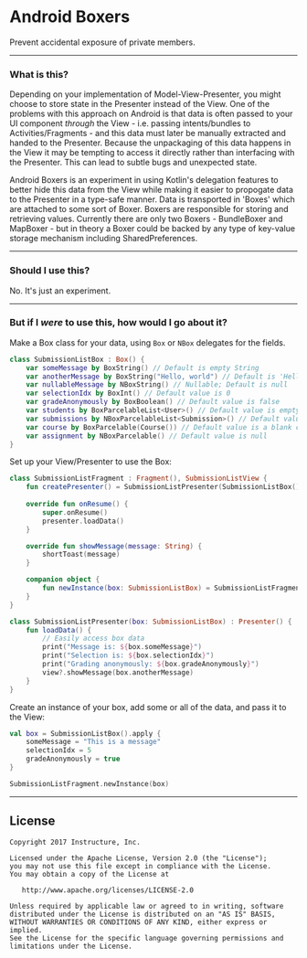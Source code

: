 Android Boxers
=======

Prevent accidental exposure of private members.

---

### What is this?

Depending on your implementation of Model-View-Presenter, you might choose to store state in the
Presenter instead of the View. One of the problems with this approach on Android is that data
is often passed to your UI component _through_ the View - i.e. passing intents/bundles to
Activities/Fragments - and this data must later be manually extracted and handed to the Presenter.
Because the unpackaging of this data happens in the View it may be tempting to access it directly
rather than interfacing with the Presenter. This can lead to subtle bugs and unexpected state.

Android Boxers is an experiment in using Kotlin's delegation features to better hide this data
from the View while making it easier to propogate data to the Presenter in a type-safe manner.
Data is transported in 'Boxes' which are attached to some sort of Boxer. Boxers are responsible
for storing and retrieving values. Currently there are only two Boxers - BundleBoxer and
MapBoxer - but in theory a Boxer could be backed by any type of key-value storage mechanism
including SharedPreferences.

---

### Should I use this?

No. It's just an experiment.

---

### But if I _were_ to use this, how would I go about it?

Make a Box class for your data, using `Box` or `NBox` delegates for the fields.
```kotlin
class SubmissionListBox : Box() {
    var someMessage by BoxString() // Default is empty String
    var anotherMessage by BoxString("Hello, world") // Default is 'Hello, world'
    var nullableMessage by NBoxString() // Nullable; Default is null
    var selectionIdx by BoxInt() // Default value is 0
    var gradeAnonymously by BoxBoolean() // Default value is false
    var students by BoxParcelableList<User>() // Default value is empty list
    var submissions by NBoxParcelableList<Submission>() // Default value is null
    var course by BoxParcelable(Course()) // Default value is a blank course
    var assignment by NBoxParcelable() // Default value is null
}
```

Set up your View/Presenter to use the Box:
```kotlin
class SubmissionListFragment : Fragment(), SubmissionListView {
    fun createPresenter() = SubmissionListPresenter(SubmissionListBox().wrap(this))
    
    override fun onResume() {
        super.onResume()
        presenter.loadData()
    }

    override fun showMessage(message: String) {
        shortToast(message)
    }

    companion object {
        fun newInstance(box: SubmissionListBox) = SubmissionListFragment().applyBox(box)
    }  
}

class SubmissionListPresenter(box: SubmissionListBox) : Presenter() {
    fun loadData() {
        // Easily access box data
        print("Message is: ${box.someMessage}")
        print("Selection is: ${box.selectionIdx}")
        print("Grading anonymously: ${box.gradeAnonymously}")
        view?.showMessage(box.anotherMessage)
    }
}

```

Create an instance of your box, add some or all of the data, and pass it to the View:
```kotlin
val box = SubmissionListBox().apply {
    someMessage = "This is a message"
    selectionIdx = 5
    gradeAnonymously = true
}

SubmissionListFragment.newInstance(box)

```


---


License
-------

    Copyright 2017 Instructure, Inc.
    
    Licensed under the Apache License, Version 2.0 (the "License");
    you may not use this file except in compliance with the License.
    You may obtain a copy of the License at
    
       http://www.apache.org/licenses/LICENSE-2.0
    
    Unless required by applicable law or agreed to in writing, software
    distributed under the License is distributed on an "AS IS" BASIS,
    WITHOUT WARRANTIES OR CONDITIONS OF ANY KIND, either express or implied.
    See the License for the specific language governing permissions and
    limitations under the License.